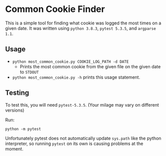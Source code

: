 # Common Cookie Finder

This is a simple tool for finding what cookie was logged the most times on a given date. It was written using `python 3.8.3`, `pytest 5.3.5`, and `argparse 1.1`.

## Usage

* `python most_common_cookie.py COOKIE_LOG_PATH -d DATE`
    * Prints the most common cookie from the given file on the given date to `STDOUT`
* `python most_common_cookie.py -h` prints this usage statement.

## Testing

To test this, you will need `pytest-5.3.5`. (Your milage may vary on different versions)

Run:
```
python -m pytest
```

Unfortunately pytest does not automatically update `sys.path` like the python interpreter, so running `pytest` on its own is causing problems at the moment.